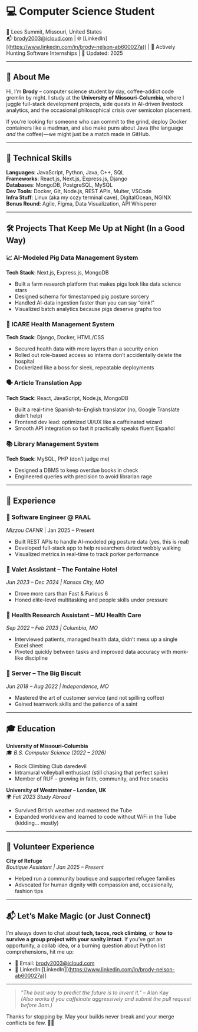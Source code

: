 # 💻 Computer Science Student 
📍 Lees Summit, Missouri, United States  
📬 brody2003@icloud.com | 🌐 [LinkedIn][(https://www.linkedin.com/in/brody-nelson-ab600027a)] | 🧠 Actively Hunting Software Internships | 📅 Updated: 2025  

---

## 👋 About Me  

Hi, I’m **Brody** – computer science student by day, coffee-addict code gremlin by night. I study at the **University of Missouri-Columbia**, where I juggle full-stack development projects, side quests in AI-driven livestock analytics, and the occasional philosophical crisis over semicolon placement.  

If you’re looking for someone who can commit to the grind, deploy Docker containers like a madman, and also make puns about Java (the language *and* the coffee)—we might just be a match made in GitHub.  

---

## 🧠 Technical Skills  
**Languages**: JavaScript, Python, Java, C++, SQL  
**Frameworks**: React.js, Next.js, Express.js, Django  
**Databases**: MongoDB, PostgreSQL, MySQL  
**Dev Tools**: Docker, Git, Node.js, REST APIs, Multer, VSCode  
**Infra Stuff**: Linux (aka my cozy terminal cave), DigitalOcean, NGINX  
**Bonus Round**: Agile, Figma, Data Visualization, API Whisperer  

---

## 🛠️ Projects That Keep Me Up at Night (In a Good Way)  

### 📈 AI-Modeled Pig Data Management System  
**Tech Stack**: Next.js, Express.js, MongoDB  
- Built a farm research platform that makes pigs look like data science stars  
- Designed schema for timestamped pig posture sorcery  
- Handled AI-data ingestion faster than you can say “oink!”  
- Visualized batch analytics because pigs deserve graphs too  

### 🏥 ICARE Health Management System  
**Tech Stack**: Django, Docker, HTML/CSS  
- Secured health data with more layers than a security onion  
- Rolled out role-based access so interns don’t accidentally delete the hospital  
- Dockerized like a boss for sleek, repeatable deployments  

### 🗣️ Article Translation App  
**Tech Stack**: React, JavaScript, Node.js, MongoDB  
- Built a real-time Spanish-to-English translator (no, Google Translate didn’t help)  
- Frontend dev lead: optimized UI/UX like a caffeinated wizard  
- Smooth API integration so fast it practically speaks fluent Español  

### 📚 Library Management System  
**Tech Stack**: MySQL, PHP (don’t judge me)  
- Designed a DBMS to keep overdue books in check  
- Engineered queries with precision to avoid librarian rage  

---

## 💼 Experience  

### 🐷 Software Engineer @ PAAL  
*Mizzou CAFNR* | Jan 2025 – Present  
- Built REST APIs to handle AI-modeled pig posture data (yes, this is real)  
- Developed full-stack app to help researchers detect wobbly walking  
- Visualized metrics in real-time to track porker performance  

### 🏨 Valet Assistant – The Fontaine Hotel  
*Jun 2023 – Dec 2024 | Kansas City, MO*  
- Drove more cars than Fast & Furious 6  
- Honed elite-level multitasking and people skills under pressure  

### 🧪 Health Research Assistant – MU Health Care  
*Sep 2022 – Feb 2023 | Columbia, MO*  
- Interviewed patients, managed health data, didn’t mess up a single Excel sheet  
- Pivoted quickly between tasks and improved data accuracy with monk-like discipline  

### 🍳 Server – The Big Biscuit  
*Jun 2018 – Aug 2022 | Independence, MO*  
- Mastered the art of customer service (and not spilling coffee)  
- Gained teamwork skills and the patience of a saint  

---

## 🎓 Education  

**University of Missouri-Columbia**  
🎓 *B.S. Computer Science (2022 – 2026)*  
- Rock Climbing Club daredevil  
- Intramural volleyball enthusiast (still chasing that perfect spike)  
- Member of RUF – growing in faith, community, and free snacks  

**University of Westminster – London, UK**  
🌍 *Fall 2023 Study Abroad*  
- Survived British weather and mastered the Tube  
- Expanded worldview and learned to code without WiFi in the Tube (kidding... mostly)  

---

## 🤝 Volunteer Experience  

**City of Refuge**  
*Boutique Assistant | Jan 2025 – Present*  
- Helped run a community boutique and supported refugee families  
- Advocated for human dignity with compassion and, occasionally, fashion tips  

---

## 📬 Let’s Make Magic (or Just Connect)  

I’m always down to chat about **tech, tacos, rock climbing**, or **how to survive a group project with your sanity intact**. If you’ve got an opportunity, a collab idea, or a burning question about Python list comprehensions, hit me up:  

- 📧 Email: brody2003@icloud.com 
- 💼 LinkedIn:[LinkedIn][(https://www.linkedin.com/in/brody-nelson-ab600027a)]
---

> _"The best way to predict the future is to invent it."_ – Alan Kay  
> _(Also works if you caffeinate aggressively and submit the pull request before 3am.)_  

Thanks for stopping by. May your builds never break and your merge conflicts be few. 🚀🖖
